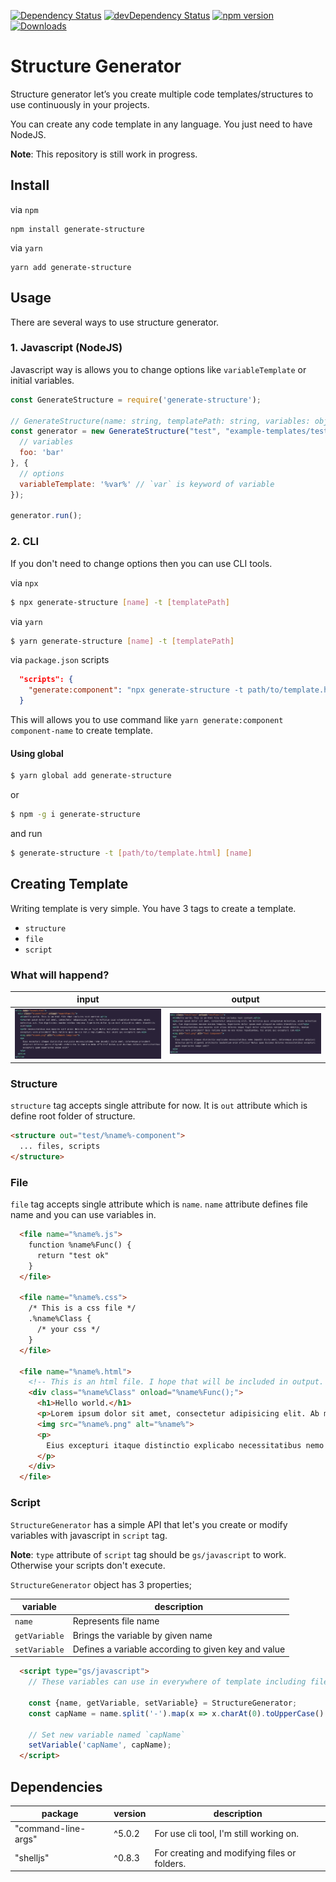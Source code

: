 [![Dependency Status](https://david-dm.org/tugaybaltaci/generate-structure.svg)](https://david-dm.org/tugaybaltaci/generate-structure)
[![devDependency Status](https://david-dm.org/tugaybaltaci/generate-structure/dev-status.svg)](https://david-dm.org/tugaybaltaci/generate-structure#info=devDependencies)
[![npm version](https://badge.fury.io/js/generate-structure.svg)](https://badge.fury.io/js/generate-structure)
[![Downloads](https://img.shields.io/npm/dm/generate-structure.svg)](https://www.npmjs.com/package/generate-structure)

# Structure Generator

Structure generator let’s you create multiple code templates/structures to use continuously in your projects.

You can create any code template in any language. You just need to have NodeJS.

**Note**: This repository is still work in progress.

## Install

via `npm`

```
npm install generate-structure
```

via `yarn`

```
yarn add generate-structure
```

## Usage

There are several ways to use structure generator.

### 1. Javascript (NodeJS)

Javascript way is allows you to change options like `variableTemplate` or initial variables.

```js
const GenerateStructure = require('generate-structure');

// GenerateStructure(name: string, templatePath: string, variables: object, options: object)
const generator = new GenerateStructure("test", "example-templates/test.html", {
  // variables
  foo: 'bar'
}, {
  // options
  variableTemplate: '%var%' // `var` is keyword of variable
});

generator.run();
```

### 2. CLI

If you don't need to change options then you can use CLI tools.

via `npx`

```bash
$ npx generate-structure [name] -t [templatePath]
```

via `yarn`

```bash
$ yarn generate-structure [name] -t [templatePath]
```

via `package.json` scripts

```json
  "scripts": {
    "generate:component": "npx generate-structure -t path/to/template.html"
  }
```

This will allows you to use command like `yarn generate:component component-name` to create template.

#### Using global

```bash
$ yarn global add generate-structure
```

or

```bash
$ npm -g i generate-structure
```

and run

```bash
$ generate-structure -t [path/to/template.html] [name]
```

## Creating Template

Writing template is very simple. You have 3 tags to create a template.

* `structure`
* `file`
* `script`

### What will happend?

| input | output |
| - | - |
| ![Input](docs/img/input.png) | ![Input](docs/img/output.png) |


### Structure

`structure` tag accepts single attribute for now.
It is `out` attribute which is define root folder of structure. 

```html
<structure out="test/%name%-component">
  ... files, scripts
</structure>
```

### File

`file` tag accepts single attribute which is `name`.
`name` attribute defines file name and you can use variables in.

```html
  <file name="%name%.js">
    function %name%Func() {
      return "test ok"
    }
  </file>

  <file name="%name%.css">
    /* This is a css file */
    .%name%Class {
      /* your css */
    }
  </file>

  <file name="%name%.html">
    <!-- This is an html file. I hope that will be included in output. -->
    <div class="%name%Class" onload="%name%Func();">
      <h1>Hello world.</h1>
      <p>Lorem ipsum dolor sit amet, consectetur adipisicing elit. Ab mollitia quis voluptatum molestiae, animi molestias aut. Cum dignissimos maxime minima tempora. Asperiores dolor ipsam modi aliquid ea nobis blanditiis sint?</p>
      <img src="%name%.png" alt="%name%">
      <p>
        Eius excepturi itaque distinctio explicabo necessitatibus nemo impedit dicta amet, doloremque provident adipisci delectus porro eligendi architecto laudantium enim officiis? Natus quae ducimus dolores necessitatibus excepturi quam asperiores saepe odit?
      </p>
    </div>
  </file>
```

### Script

`StructureGenerator` has a simple API that let's you create or modify variables with javascript in `script` tag.

**Note**: `type` attribute of `script` tag should be `gs/javascript` to work. Otherwise your scripts don't execute.

`StructureGenerator` object has 3 properties;

| variable | description |
|-|-|
| `name` | Represents file name
| `getVariable` | Brings the variable by given name
| `setVariable` | Defines a variable according to given key and value


```html
  <script type="gs/javascript">
    // These variables can use in everywhere of template including filename.

    const {name, getVariable, setVariable} = StructureGenerator;
    const capName = name.split('-').map(x => x.charAt(0).toUpperCase() + x.slice(1)).join('');

    // Set new variable named `capName`
    setVariable('capName', capName);
  </script>
```

## Dependencies
| package | version | description |
|-|-|-|
| "command-line-args" | ^5.0.2 | For use cli tool, I'm still working on.
| "shelljs" | ^0.8.3 | For creating and modifying files or folders.


